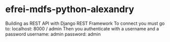 # efrei-mdfs-python-alexandry
Building as REST API with Django REST Framework
To connect you must go to:
localhost: 8000 / admin
Then you authenticate with a username and a password
username: admin
password: admin
